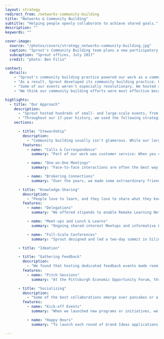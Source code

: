 ```yaml
---
layout: strategy
redirect_from: /networks-community-building
title: "Networks & Community Building"
subtitle: "Helping people openly collaborate to achieve shared goals."
description: ""
keywords: ""

cover-image:
  source: "/photos/covers/strategy_networks-community-building.jpg"
  caption: "Sprout's Community Building team plans a new participatory experience."
  subcaption: "Sprout offices, July 2017"
  credit: "photo: Ben Filio"

context:
  details:
    - "Sprout's community building practice powered our work as a community engagement engine. In addition to providing catalytic funding to promising projects, Sprout also spent more than a decade forging connections between people working in service of critical social causes like education, art, and neighborhood development. Early on in our work, we began to understand the value of actively building communities of creative, industrious, and ambitious innovators. We recognized the importance of connecting grantees with each other, with the broader Pittsburgh community, and with national and international stakeholders."
    - "As a result, Sprout developed its community building practice. Our work was deeply influenced by design thinking and human-centered design, and we designed and led intentional, in-person community outreach activities that created the conditions for collaboration. Our experience suggests that most problems cannot be solved in isolation; instead, we believe that positive change results when people openly work together to achieve shared goals."
    - "Some of our events weren't especially revolutionary. We hosted an awful lot of happy hours and met a ton of people over coffee, and those smaller meetings mattered: they were part of a bigger picture of developing trusting relationships that laid the foundation for future work. Meanwhile, our large-scale events truly showcased our expertise: we hosted events jam-packed with hands-on activities and provocative questions intended to spark thoughtful conversation and foster meaningful collaboration between community stakeholders."
    - "We think our community building efforts were most effective because they weren't one-size-fits-all. Instead, we developed lots of ways to engage community members, and the common thread was our creative approach to bringing people together."

highlights:
  - title: "Our Approach"
    description:
      - "Sprout hosted hundreds of small- and large-scale events, from focus groups to multi-day festivals. The most effective experiences make the most of participants’ time together. We embraced unexpected collaborations. We valued openness, which means sharing ideas, showing your work, and inviting contributions from others. We insisted on recruiting diverse participants and we employed high-quality facilitators who help push the work forward."
      - "Throughout our 17-year history, we used the following strategies to build community in Pittsburgh and beyond."
    sections:

      - title: "Stewardship"
        description:
          - "Community building usually isn't glamorous. While our large-scale events and more creative activities might have been flashier and more visible, our day-to-day stewardship activities more often involved small gestures that connected people with resources that might support their work."
        features:
          - name: "Calls & Correspondence"
            summary: "Part of our work was customer service: When you called the number on the Remake Learning website or when you needed more information about One Northside, the phone rang at Sprout. Whether we were offering last-minute application advice or giving directions to an upcoming event, it was important to us to be accessible and easy to reach."

          - name: "One-on-One Meetings"
            summary: "Face-to-face interactions are often the best way to meet new community members and forge a lasting connection. We hosted one-on-one conversations in our storefront offices on Penn Avenue and passed many an hour in meetings at our local coffee shops."

          - name: "Brokering Connections"
            summary: "Over the years, we made some extraordinary friends, from grassroots community organizers and classroom teachers to prominent visual artists and influential local leaders. We loved to introduce fellow “friends of Sprout” to each other. Sometimes remarkable projects and collaborations resulted; more often, we hope we helped make Pittsburgh just a little more connected."

      - title: "Knowledge-Sharing"
        description:
          - "People love to learn, and they love to share what they know. We often hosted events to enable experts to share their wisdom and to foster a culture of knowledge-sharing among community members."
        features:
          - name: "Delegations"
            summary: "We offered stipends to enable Remake Learning Network members to attend national and international conferences. We often coordinated activities that brought Pittsburgh's innovations to a wider audience, including panels at SXSW EDU and ISTE and workshops at Mozilla Festival."

          - name: "Meet-ups and Lunch & Learns"
            summary: "Ongoing shared-interest Meetups and informative Lunch & Learns were key “heartbeat” activities of the Remake Learning Network. These gatherings enabled like-minded network members to connect informally, to visit each other's spaces, and to learn about innovative approaches at work in the community."

          - name: "Full-Scale Conferences"
            summary: "Sprout designed and led a two-day summit in Silicon Valley about digital badges and micro-credentials for a group of 300 funders, technologists, educators, and other innovators. This event We developed large-scale events to introduce people to Prior to beginning local badge efforts in Pittsburgh, Sprout hosted a national convening in Silicon Valley to set the course for the next evolution of Open Badges."

      - title: "Ideation"

      - title: "Gathering Feedback"
        description:
          - "We found that hosting dedicated feedback events made room for community members to reflect on our work and offer candid input. We used a mix of activities to gather structured answers and more open-ended responses."
        features:
          - name: "Pitch Sessions"
            summary: "At the Pittsburgh Economic Opportunity Forum, three working groups pitched their collaborative approaches to advancing economic opportunity in the Pittsburgh region. Attendees then completed a brief survey offering their reactions to the proposed approaches, the results of which were shared with each working group as they refined their ideas and prepared their grant applications."

      - title: "Socializing"
        description:
          - "Some of the best collaborations emerge over pancakes or a cold beer. We hosted lots of events whose purpose was purely social: these casual, informal, relationship-focused events can help create and strengthen social connections."
        features:
          - name: "Kick-off Events"
            summary: "When we launched new programs or initiatives, we often hosted a large-scale event to build excitement and signal how people could get involved. We designed these events to be aspiration and action-oriented: we made sure people left the event with a clear understanding of what would happen next."

          - name: "Happy Hours"
            summary: "To launch each round of Grand Ideas applications, we hosted a casual happy hour to showcase past grantees' projects and field questions about the funding opportunity. These events echoed the spirit of the grant program: they were modest in scale, and they were intended to celebrate creativity and ingenuity."

---
```

